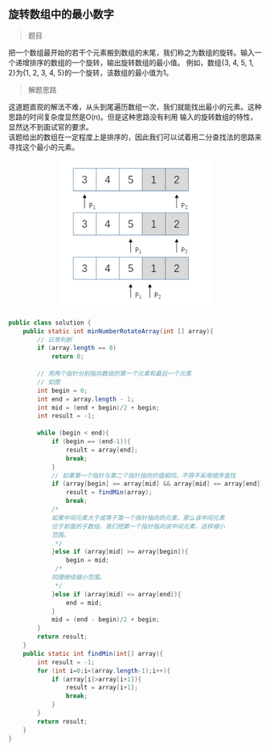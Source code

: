 <link href="markdown.css" rel="stylesheet"></link>

## 旋转数组中的最小数字

> 题目  

把一个数组最开始的若干个元素搬到数组的末尾，我们称之为数组的旋转。输入一个递增排序的数组的一个旋转，输出旋转数组的最小值。
例如，数组{3, 4, 5, 1, 2}为{1, 2, 3, 4, 5}的一个旋转，该数组的最小值为1。  

> 解题思路  

这道题直观的解法不难，从头到尾遍历数组一次，我们就能找出最小的元素。这种思路的时间复杂度显然是O(n)。但是这种思路没有利用
输入的旋转数组的特性，显然达不到面试官的要求。  
该题给出的数组在一定程度上是排序的，因此我们可以试着用二分查找法的思路来寻找这个最小的元素。

<div align=center><img width="300" height="300" src="problem_11.png"/></div>  

```java
public class solution {
    public static int minNumberRotateArray(int [] array){
        // 日常判断
        if (array.length == 0)
            return 0;
        
        // 用两个指针分别指向数组的第一个元素和最后一个元素
        // 如图
        int begin = 0;
        int end = array.length - 1;
        int mid = (end + begin)/2 + begin;
        int result = -1;

        while (begin < end){
            if (begin == (end-1)){
                result = array[end];
                break;
            }
            // 如果第一个指针与第二个指针指向的值相同，不得不采用顺序查找
            if (array[begin] == array[mid] && array[mid] == array[end]){
                result = findMin(array);
                break;
            /*
            如果中间元素大于或等于第一个指针指向的元素，那么该中间元素
            位于前面的子数组，我们把第一个指针指向该中间元素，这样缩小
            范围。
             */
            }else if (array[mid] >= array[begin]){
                begin = mid;
             /*
            同理继续缩小范围。
             */
            }else if (array[mid] <= array[end]){
                end = mid;
            }
            mid = (end - begin)/2 + begin;
        }
        return result;
    }
    public static int findMin(int[] array){
        int result = -1;
        for (int i=0;i<(array.length-1);i++){
            if (array[i]>array[i+1]){
                result = array[i+1];
                break;
            }
        }
        return result;
    }
}
```
